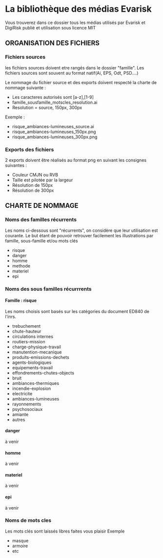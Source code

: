 # La bibliothèque des médias Evarisk
Vous trouverez dans ce dossier tous les médias utilisés par Evarisk et DigiRisk publié et utilisation sous licence MIT

##  ORGANISATION DES FICHIERS

### Fichiers sources

les fichiers sources doivent etre rangés dans le dossier "famille". Les fichiers sources sont souvent au format natif(Ai, EPS, Odt, PSD....)

Le nommage du fichier source et des exports doivent respecté la charte de nommage suivante :
* Les caracteres autorisés sont [a-z],[1-9]
* famille_sousfamille_motscles_resolution.ai
* Resolution = source, 150px, 300px

Exemple :
* risque_ambiances-lumineuses_source.ai
* risque_ambiances-lumineuses_150px.png
* risque_ambiances-lumineuses_300px.png

### Exports des fichiers
2 exports doivent être réalisés au format png en suivant les consignes suivantes : 
* Couleur CMJN ou RVB 
* Taille est pilotée par la largeur
* Résolution de 150px
* Résolution de 300px

## CHARTE DE NOMMAGE 
### Noms des familles récurrents
Les noms ci-dessous sont "récurrents", on considère que leur utilisation est courante. Le but étant de pouvoir retrouver facilement les illustrations par famille, sous-famille et/ou mots clés

* risque
* danger
* homme
* methode
* materiel
* epi

### Noms des sous familles récurrrents

#### Famille : risque

Les noms choisis sont basés sur les catégories du document ED840 de l'inrs.

* trebuchement
* chute-hauteur
* circulations internes
* routiers-mission
* charge-physique-travail
* manutention-mecanique
* produits-emissions-dechets
* agents-biologiques
* equipements-travail
* effondrements-chutes-objects
* bruit
* ambiances-thermiques
* incendie-explosion
* electricite
* ambiances-lumineuses
* rayonnements
* psychosociaux
* amiante
* autres

#### danger
à venir
#### homme
à venir
#### materiel
à venir
#### epi
à venir

### Noms de mots cles

Les mots clés sont laissés libres faites vous plaisir
Exemple
* masque
* armoire
* etc
